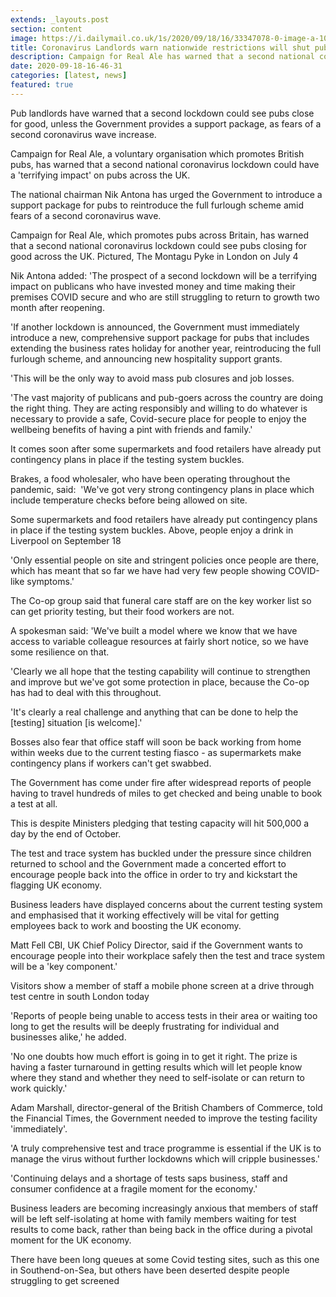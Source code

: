 ```yaml
---
extends: _layouts.post
section: content
image: https://i.dailymail.co.uk/1s/2020/09/18/16/33347078-0-image-a-100_1600443423832.jpg 
title: Coronavirus Landlords warn nationwide restrictions will shut pubs for good 
description: Campaign for Real Ale has warned that a second national coronavirus lockdown could have a terrifying impact on pubs across the UK. It wants to see a full furlough scheme reintroduced. 
date: 2020-09-18-16-46-31 
categories: [latest, news] 
featured: true 
--- 
```

Pub landlords have warned that a second lockdown could see pubs close for good, unless the Government provides a support package, as fears of a second coronavirus wave increase.

Campaign for Real Ale, a voluntary organisation which promotes British pubs, has warned that a second national coronavirus lockdown could have a 'terrifying impact' on pubs across the UK. 

The national chairman Nik Antona has urged the Government to introduce a support package for pubs to reintroduce the full furlough scheme amid fears of a second coronavirus wave.  

Campaign for Real Ale, which promotes pubs across Britain, has warned that a second national coronavirus lockdown could see pubs closing for good across the UK. Pictured, The Montagu Pyke in London on July 4

Nik Antona added: 'The prospect of a second lockdown will be a terrifying impact on publicans who have invested money and time making their premises COVID secure and who are still struggling to return to growth two month after reopening. 

'If another lockdown is announced, the Government must immediately introduce a new, comprehensive support package for pubs that includes extending the business rates holiday for another year, reintroducing the full furlough scheme, and announcing new hospitality support grants. 

'This will be the only way to avoid mass pub closures and job losses.

'The vast majority of publicans and pub-goers across the country are doing the right thing. They are acting responsibly and willing to do whatever is necessary to provide a safe, Covid-secure place for people to enjoy the wellbeing benefits of having a pint with friends and family.'  

It comes soon after some supermarkets and food retailers have already put contingency plans in place if the testing system buckles.

Brakes, a food wholesaler, who have been operating throughout the pandemic, said:  'We've got very strong contingency plans in place which include temperature checks before being allowed on site.

Some supermarkets and food retailers have already put contingency plans in place if the testing system buckles. Above, people enjoy a drink in Liverpool on September 18

'Only essential people on site and stringent policies once people are there, which has meant that so far we have had very few people showing COVID-like symptoms.' 

The Co-op group said that funeral care staff are on the key worker list so can get priority testing, but their food workers are not. 

A spokesman said: 'We've built a model where we know that we have access to variable colleague resources at fairly short notice, so we have some resilience on that. 

'Clearly we all hope that the testing capability will continue to strengthen and improve but we've got some protection in place, because the Co-op has had to deal with this throughout. 

'It's clearly a real challenge and anything that can be done to help the [testing] situation [is welcome].'

Bosses also fear that office staff will soon be back working from home within weeks due to the current testing fiasco - as supermarkets make contingency plans if workers can't get swabbed.

The Government has come under fire after widespread reports of people having to travel hundreds of miles to get checked and being unable to book a test at all.

This is despite Ministers pledging that testing capacity will hit 500,000 a day by the end of October.

The test and trace system has buckled under the pressure since children returned to school and the Government made a concerted effort to encourage people back into the office in order to try and kickstart the flagging UK economy.

Business leaders have displayed concerns about the current testing system and emphasised that it working effectively will be vital for getting employees back to work and boosting the UK economy.

Matt Fell CBI, UK Chief Policy Director, said if the Government wants to encourage people into their workplace safely then the test and trace system will be a 'key component.'  

Visitors show a member of staff a mobile phone screen at a drive through test centre in south London today

'Reports of people being unable to access tests in their area or waiting too long to get the results will be deeply frustrating for individual and businesses alike,' he added.

'No one doubts how much effort is going in to get it right. The prize is having a faster turnaround in getting results which will let people know where they stand and whether they need to self-isolate or can return to work quickly.'

Adam Marshall, director-general of the British Chambers of Commerce, told the Financial Times, the Government needed to improve the testing facility 'immediately'.

'A truly comprehensive test and trace programme is essential if the UK is to manage the virus without further lockdowns which will cripple businesses.'

'Continuing delays and a shortage of tests saps business, staff and consumer confidence at a fragile moment for the economy.'

Business leaders are becoming increasingly anxious that members of staff will be left self-isolating at home with family members waiting for test results to come back, rather than being back in the office during a pivotal moment for the UK economy.





There have been long queues at some Covid testing sites, such as this one in Southend-on-Sea, but others have been deserted despite people struggling to get screened

